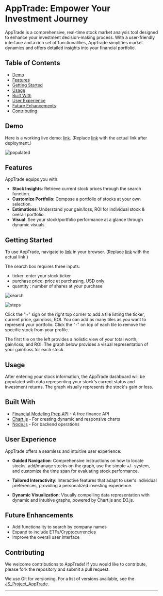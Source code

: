 

# AppTrade: Empower Your Investment Journey

AppTrade is a comprehensive, real-time stock market analysis tool designed to enhance your investment decision-making process. With a user-friendly interface and a rich set of functionalities, AppTrade simplifies market dynamics and offers detailed insights into your financial portfolio.

## Table of Contents
- [Demo](#demo)
- [Features](#features)
- [Getting Started](#getting-started)
- [Usage](#usage)
- [Built With](#built-with)
- [User Experience](#user-experience)
- [Future Enhancements](#future-enhancements)
- [Contributing](#contributing)

## Demo

Here is a working live demo: [link](). (Replace [link]() with the actual link after deployment.)

![populated](https://github.com/DingoDang1113/JS_Project_AppTrade/assets/73029929/5b80fc65-0138-4750-b972-b48b5167ddfa)

## Features
AppTrade equips you with:

- **Stock Insights**: Retrieve current stock prices through the search function.
- **Customize Portfolio**: Compose a portfolio of stocks at your own selection.
- **Estimations**: Understand your gain/loss, ROI for individual stock & overall portfolio.
- **Visual**: See your stock/portfolio performance at a glance through dynamic visuals.

## Getting Started

To use AppTrade, navigate to [link]() in your browser. (Replace [link]() with the actual link.)

The search box requires three inputs:

- ticker: enter your stock ticker
- purchase price: price at purchasing, USD only
- quantity : number of shares at your purchase

![search](https://github.com/DingoDang1113/JS_Project_AppTrade/assets/73029929/a63533fb-0b2a-46fe-acf3-a3c1fe32b2b6)

![steps](https://github.com/DingoDang1113/JS_Project_AppTrade/assets/73029929/d0eaca14-3b66-4a67-a538-4575e39b59f9)

Click the "+" sign on the right top corner to add a tile listing the ticker, current price, gain/loss, ROI. You can add as many tiles as you want to represent your portfolio. Click the "-" on top of each tile to remove the specific stock from your profile.


The first tile on the left provides a holistic view of your total worth, gain/loss, and ROI. The graph below provides a visual representation of your gain/loss for each stock.

## Usage

After entering your stock information, the AppTrade dashboard will be populated with data representing your stock's current status and investment returns. The graph visually represents the stock's gain or loss.

## Built With 

- [Financial Modeling Prep API](https://financialmodelingprep.com/api/v3) - A free finance API 
- [Chart.js](https://www.chartjs.org/) - For creating dynamic and responsive charts
- [Node.js](https://nodejs.org/en/) - For backend operations

## User Experience

AppTrade offers a seamless and intuitive user experience:

- **Guided Navigation**: Comprehensive instructions on how to locate stocks, add/manage stocks on the graph, use the simple +/- system, and customize the time span for evaluating stock performance.

- **Tailored Interactivity**: Interactive features that adapt to user's individual preferences, providing a personalized investing experience.

- **Dynamic Visualization**: Visually compelling data representation with dynamic and intuitive graphs, powered by Chart.js and D3.js.

## Future Enhancements

- Add functionality to search by company names
- Expand to include ETFs/Cryptocurrencies
- Improve the overall user interface

## Contributing

We welcome contributions to AppTrade! If you would like to contribute, please fork the repository and submit a pull request.

We use Git for versioning. For a list of versions available, see the [JS_Project_AppTrade](https://github.com/DingoDang1113/JS_Project_AppTrade).

---